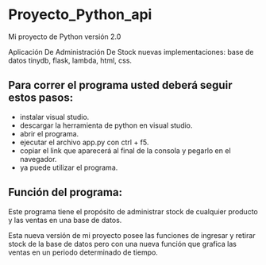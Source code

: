# Proyecto_Python_api
Mi proyecto de Python versión 2.0

Aplicación De Administración De Stock
nuevas implementaciones: base de datos tinydb, flask, lambda, html, css.

## Para correr el programa usted deberá seguir estos pasos:

- instalar visual studio.
- descargar la herramienta de python en visual studio.
- abrir el programa.
- ejecutar el archivo app.py con ctrl + f5.
- copiar el link que aparecerá al final de la consola y pegarlo en el navegador.
- ya puede utilizar el programa.




## Función del programa:

Este programa tiene el propósito de administrar stock de cualquier producto y las ventas en una base de datos.

Esta nueva versión de mi proyecto posee las funciones de ingresar y retirar stock de la base de datos pero con una nueva función que grafica las ventas en un periodo determinado de tiempo.
